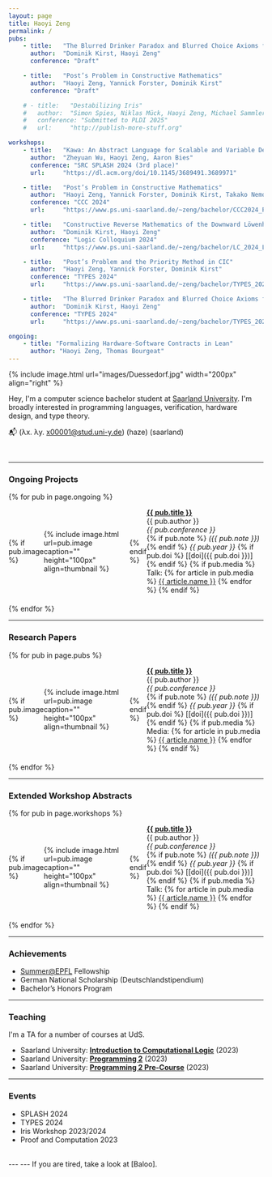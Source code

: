 ```yaml
---
layout: page
title: Haoyi Zeng
permalink: /
pubs:
    - title:   "The Blurred Drinker Paradox and Blurred Choice Axioms for the Downward Löwenheim-Skolem Theorem"
      author:  "Dominik Kirst, Haoyi Zeng"
      conference: "Draft"

    - title:   "Post’s Problem in Constructive Mathematics"
      author:  "Haoyi Zeng, Yannick Forster, Dominik Kirst"
      conference: "Draft"

    # - title:   "Destabilizing Iris"
    #   author:  "Simon Spies, Niklas Mück, Haoyi Zeng, Michael Sammler, Andrea Lattuada, Peter Müller, Derek Dreyer"
    #   conference: "Submitted to PLDI 2025"
    #   url:     "http://publish-more-stuff.org"

workshops:
    - title:   "Kawa: An Abstract Language for Scalable and Variable Detection of Spectre Vulnerabilities"
      author:  "Zheyuan Wu, Haoyi Zeng, Aaron Bies"
      conference: "SRC SPLASH 2024 (3rd place)"
      url:     "https://dl.acm.org/doi/10.1145/3689491.3689971"

    - title:   "Post’s Problem in Constructive Mathematics"
      author:  "Haoyi Zeng, Yannick Forster, Dominik Kirst, Takako Nemoto"
      conference: "CCC 2024"
      url:     "https://www.ps.uni-saarland.de/~zeng/bachelor/CCC2024_Post.pdf"

    - title:   "Constructive Reverse Mathematics of the Downward Löwenheim-Skolem Theorem"
      author:  "Dominik Kirst, Haoyi Zeng"
      conference: "Logic Colloquium 2024"
      url:     "https://www.ps.uni-saarland.de/~zeng/bachelor/LC_2024_LS.pdf"

    - title:   "Post’s Problem and the Priority Method in CIC"
      author:  "Haoyi Zeng, Yannick Forster, Dominik Kirst"
      conference: "TYPES 2024"
      url:     "https://www.ps.uni-saarland.de/~zeng/bachelor/TYPES_2024_Post.pdf"

    - title:   "The Blurred Drinker Paradox and Blurred Choice Axioms for the Downward Löwenheim-Skolem Theorem"
      author:  "Dominik Kirst, Haoyi Zeng"
      conference: "TYPES 2024"
      url:     "https://www.ps.uni-saarland.de/~zeng/bachelor/TYPES_2024_LS.pdf"

ongoing:
    - title: "Formalizing Hardware-Software Contracts in Lean"
      author: "Haoyi Zeng, Thomas Bourgeat"
---
```


{% include image.html url="images/Duessedorf.jpg" width="200px" align="right" %}

Hey, I'm a computer science bachelor student at [Saarland University]. 
I'm broadly interested in programming languages, verification, hardware design, and type theory.

<!-- **Email:** (λx. λy. x00001@stud.uni-y.de) (haze) (saarland) -->
📬 (λx. λy. x00001@stud.uni-y.de) (haze) (saarland)

<br>

---
### Ongoing Projects
{% for pub in page.ongoing %}
<div style="display: flex; align-items: center; margin-bottom: 20px;">
  {% if pub.image %}
    <div style="margin-right: 20px;">
      {% include image.html url=pub.image caption="" height="100px" align=thumbnail %}
    </div>
  {% endif %}
  <div>
    <strong><a href="{% if pub.internal %}{{pub.url | prepend: site.baseurl}}{% else %}{{pub.url}}{% endif %}">{{ pub.title }}</a></strong><br />
    {{ pub.author }}<br />
    <i>{{ pub.conference }}</i><br />
    {% if pub.note %} <i>({{ pub.note }})</i> {% endif %} <i>{{ pub.year }}</i>
    {% if pub.doi %} [[doi]({{ pub.doi }})] {% endif %}
    {% if pub.media %}
      <br />Talk: 
      {% for article in pub.media %}
        <a href="{{ article.url }}" target="_blank">{{ article.name }}</a>
        <!-- <a href="{{ article.url_c}}" target = "_black">{{ article.conference}} </a> -->
      {% endfor %}
    {% endif %}
  </div>
</div>
{% endfor %}

---
<!-- ### Publications -->
### Research Papers
{% for pub in page.pubs %}
<div style="display: flex; align-items: center; margin-bottom: 20px;">
  {% if pub.image %}
    <div style="margin-right: 20px;">
      {% include image.html url=pub.image caption="" height="100px" align=thumbnail %}
    </div>
  {% endif %}
  <div>
    <strong><a href="{% if pub.internal %}{{pub.url | prepend: site.baseurl}}{% else %}{{pub.url}}{% endif %}">{{ pub.title }}</a></strong><br />
    {{ pub.author }}<br />
    <i>{{ pub.conference }}</i><br />
    {% if pub.note %} <i>({{ pub.note }})</i> {% endif %} <i>{{ pub.year }}</i>
    {% if pub.doi %} [[doi]({{ pub.doi }})] {% endif %}
    {% if pub.media %}
      <br />Media: 
      {% for article in pub.media %}
        <a href="{{ article.url }}" target="_blank">{{ article.name }}</a>
      {% endfor %}
    {% endif %}
  </div>
</div>
{% endfor %}



<!-- <button onclick="togglePubDetails()">Show Publications</button>

<div id="pub-details" style="display:none; margin-top: 10px;">
  {% for pub in page.pubs %}
  <div style="display: flex; align-items: center; margin-bottom: 20px;">
    {% if pub.image %}
      <div style="margin-right: 20px;">
        {% include image.html url=pub.image caption="" height="100px" align=thumbnail %}
      </div>
    {% endif %}
    <div>
      <strong><a href="{% if pub.internal %}{{pub.url | prepend: site.baseurl}}{% else %}{{pub.url}}{% endif %}">{{ pub.title }}</a></strong><br />
      {{ pub.author }}<br />
      <i>{{ pub.journal }}</i><br />
      {% if pub.note %} <i>({{ pub.note }})</i> {% endif %} <i>{{ pub.year }}</i>
      {% if pub.doi %} [[doi]({{ pub.doi }})] {% endif %}
      {% if pub.media %}
        <br />Media: 
        {% for article in pub.media %}
          <a href="{{ article.url }}" target="_blank">{{ article.name }}</a>
        {% endfor %}
      {% endif %}
    </div>
  </div>
  {% endfor %}
</div>

<script>
  // Function to toggle the visibility of the publication details
  function togglePubDetails() {
    var pubDetails = document.getElementById('pub-details');
    if (pubDetails.style.display === "none") {
      pubDetails.style.display = "block";
    } else {
      pubDetails.style.display = "none";
    }
  }
</script> -->

----
### Extended Workshop Abstracts
{% for pub in page.workshops %}
<div style="display: flex; align-items: center; margin-bottom: 20px;">
  {% if pub.image %}
    <div style="margin-right: 20px;">
      {% include image.html url=pub.image caption="" height="100px" align=thumbnail %}
    </div>
  {% endif %}
  <div>
    <strong><a href="{% if pub.internal %}{{pub.url | prepend: site.baseurl}}{% else %}{{pub.url}}{% endif %}">{{ pub.title }}</a></strong><br />
    {{ pub.author }}<br />
    <i>{{ pub.conference }}</i><br />
    {% if pub.note %} <i>({{ pub.note }})</i> {% endif %} <i>{{ pub.year }}</i>
    {% if pub.doi %} [[doi]({{ pub.doi }})] {% endif %}
    {% if pub.media %}
      <br />Talk: 
      {% for article in pub.media %}
        <a href="{{ article.url }}" target="_blank">{{ article.name }}</a>
        <!-- <a href="{{ article.url_c}}" target = "_black">{{ article.conference}} </a> -->
      {% endfor %}
    {% endif %}
  </div>
</div>
{% endfor %}




---

### Achievements

- [Summer@EPFL](https://summer.epfl.ch/) Fellowship
- German National Scholarship (Deutschlandstipendium)
- Bachelor’s Honors Program 

---
### Teaching
I'm a TA for a number of courses at UdS.
- Saarland University: [**Introduction to Computational Logic**](https://cms.sic.saarland/icl_23/) (2023)
- Saarland University: [**Programming 2**](https://cms.sic.saarland/prog2_23/) (2023)
- Saarland University: [**Programming 2 Pre-Course**](https://cms.sic.saarland/p2vorkurs23/) (2023)

---

### Events
- SPLASH 2024
- TYPES 2024
- Iris Workshop 2023/2024
- Proof and Computation 2023

<br>
---
---
If you are tired, take a look at [Baloo].

[Saarland University]: https://saarland-informatics-campus.de/
[Baloo]: https://zheyuanwu.github.io/baloo.html